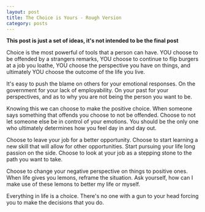 ```yaml
---
layout: post
title: The Choice is Yours - Rough Version
category: posts
---
```


**This post is just a set of ideas, it's not intended to be the final
post**

Choice is the most powerful of tools that a person can have. YOU choose
to be offended by a strangers remarks, YOU choose to continue to flip
burgers at a job you loathe, YOU choose the perspective you have on
things, and ultimately YOU choose the outcome of the life you live.

It's easy to push the blame on others for your emotional responses. On
the government for your lack of employability. On your past for your
perspectives, and as to why you are not being the person you want to be.

Knowing this we can choose to make the positive choice. When someone
says something that offends you choose to not be offended. Choose to not
let someone else be in control of your emotions. You should be the only
one who ultimately determines how you feel day in and day out.

Choose to leave your job for a better opportunity. Choose to start
learning a new skill that will allow for other opportunities. Start
pursuing your life long passion on the side. Choose to look at your job
as a stepping stone to the path you want to take.

Choose to change your negative perspective on things to positive ones.
When life gives you lemons, reframe the situation. Ask yourself, how can
I make use of these lemons to better my life or myself.

Everything in life is a choice. There's no one with a gun to your head
forcing you to make the decisions that you do.



